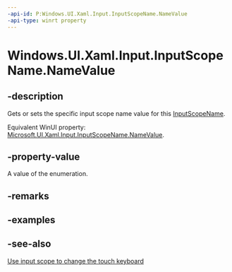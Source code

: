 ```yaml
---
-api-id: P:Windows.UI.Xaml.Input.InputScopeName.NameValue
-api-type: winrt property
---
```


<!-- Property syntax
public Windows.UI.Xaml.Input.InputScopeNameValue NameValue { get;  set; }
-->

# Windows.UI.Xaml.Input.InputScopeName.NameValue

## -description

Gets or sets the specific input scope name value for this [InputScopeName](inputscopename.md).

Equivalent WinUI property: [Microsoft.UI.Xaml.Input.InputScopeName.NameValue](/windows/winui/api/microsoft.ui.xaml.input.inputscopename.namevalue).

## -property-value

A value of the enumeration.

## -remarks

## -examples

## -see-also

[Use input scope to change the touch keyboard](/windows/uwp/design/input/use-input-scope-to-change-the-touch-keyboard)
